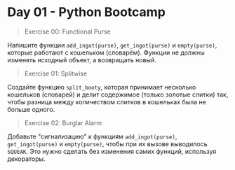 # Day 01 - Python Bootcamp

> Exercise 00: Functional Purse

Напишите функции `add_ingot(purse)`, `get_ingot(purse)` и `empty(purse)`, которые работают с кошельком (словарём). Функции не должны изменять исходный объект, а возвращать новый.

> Exercise 01: Splitwise

Создайте функцию `split_booty`, которая принимает несколько кошельков (словарей) и делит содержимое (только золотые слитки) так, чтобы разница между количеством слитков в кошельках была не больше одного.

> Exercise 02: Burglar Alarm

Добавьте "сигнализацию" к функциям `add_ingot(purse)`, `get_ingot(purse)` и `empty(purse)`, чтобы при их вызове выводилось `SQUEAK`. Это нужно сделать без изменения самих функций, используя декораторы.
